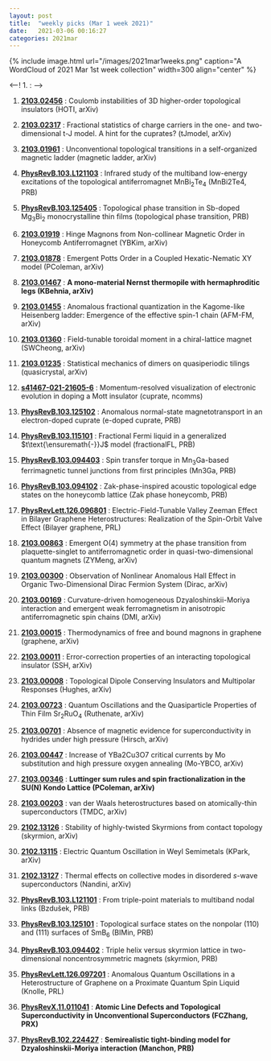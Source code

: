 ```yaml
---
layout: post
title:  "weekly picks (Mar 1 week 2021)"
date:   2021-03-06 00:16:27
categories: 2021mar
---
```


{% include image.html url="/images/2021mar1weeks.png" caption="A WordCloud of 2021 Mar 1st week collection" width=300 align="center" %}


<--! 1. **[]()** : -->

1. **[2103.02456](http://arxiv.org/abs/2103.02456)** : Coulomb instabilities of 3D higher-order topological insulators (HOTI, arXiv)

1. **[2103.02317](http://arxiv.org/abs/2103.02317)** : Fractional statistics of charge carriers in the one- and two-dimensional t-J model. A hint for the cuprates? (tJmodel, arXiv)

1. **[2103.01961](http://arxiv.org/abs/2103.01961)** : Unconventional topological transitions in a self-organized magnetic ladder (magnetic ladder, arXiv)

1. **[PhysRevB.103.L121103](https://link.aps.org/doi/10.1103/PhysRevB.103.L121103)** : Infrared study of the multiband low-energy excitations of the topological antiferromagnet ${\mathrm{MnBi}}_{2}{\mathrm{Te}}_{4}$ (MnBi2Te4, PRB)

1. **[PhysRevB.103.125405](https://link.aps.org/doi/10.1103/PhysRevB.103.125405)** : Topological phase transition in Sb-doped ${\mathrm{Mg}}_{3}{\mathrm{Bi}}_{2}$ monocrystalline thin films (topological phase transition, PRB)

1. **[2103.01919](http://arxiv.org/abs/2103.01919)** : Hinge Magnons from Non-collinear Magnetic Order in Honeycomb Antiferromagnet (YBKim, arXiv)

1. **[2103.01878](http://arxiv.org/abs/2103.01878)** : Emergent Potts Order in a Coupled Hexatic-Nematic XY model (PColeman, arXiv)

1. **[2103.01467](http://arxiv.org/abs/2103.01467)** : **A mono-material Nernst thermopile with hermaphroditic legs (KBehnia, arXiv)**

1. **[2103.01455](http://arxiv.org/abs/2103.01455)** : Anomalous fractional quantization in the Kagome-like Heisenberg ladder: Emergence of the effective spin-1 chain (AFM-FM, arXiv)

1. **[2103.01360](http://arxiv.org/abs/2103.01360)** : Field-tunable toroidal moment in a chiral-lattice magnet (SWCheong, arXiv)

1. **[2103.01235](http://arxiv.org/abs/2103.01235)** : Statistical mechanics of dimers on quasiperiodic tilings (quasicrystal, arXiv)

1. **[s41467-021-21605-6](https://www.nature.com/articles/s41467-021-21605-6)** : Momentum-resolved visualization of electronic evolution in doping a Mott insulator (cuprate, ncomms)

1. **[PhysRevB.103.125102](https://link.aps.org/doi/10.1103/PhysRevB.103.125102)** : Anomalous normal-state magnetotransport in an electron-doped cuprate (e-doped cuprate, PRB)

1. **[PhysRevB.103.115101](https://link.aps.org/doi/10.1103/PhysRevB.103.115101)** : Fractional Fermi liquid in a generalized $t\text{\ensuremath{-}}J$ model (fractionalFL, PRB)

1. **[PhysRevB.103.094403](https://link.aps.org/doi/10.1103/PhysRevB.103.094403)** : Spin transfer torque in ${\mathrm{Mn}}_{3}\mathrm{Ga}$-based ferrimagnetic tunnel junctions from first principles (Mn3Ga, PRB)

1. **[PhysRevB.103.094102](https://link.aps.org/doi/10.1103/PhysRevB.103.094102)** : Zak-phase-inspired acoustic topological edge states on the honeycomb lattice (Zak phase honeycomb, PRB)

1. **[PhysRevLett.126.096801](https://link.aps.org/doi/10.1103/PhysRevLett.126.096801)** : Electric-Field-Tunable Valley Zeeman Effect in Bilayer Graphene Heterostructures: Realization of the Spin-Orbit Valve Effect (Bilayer graphene, PRL)

1. **[2103.00863](http://arxiv.org/abs/2103.00863)** : Emergent O(4) symmetry at the phase transition from plaquette-singlet to antiferromagnetic order in quasi-two-dimensional quantum magnets (ZYMeng, arXiv)

1. **[2103.00300](http://arxiv.org/abs/2103.00300)** : Observation of Nonlinear Anomalous Hall Effect in Organic Two-Dimensional Dirac Fermion System (Dirac, arXiv)


1. **[2103.00169](http://arxiv.org/abs/2103.00169)** : Curvature-driven homogeneous Dzyaloshinskii-Moriya interaction and emergent weak ferromagnetism in anisotropic antiferromagnetic spin chains (DMI, arXiv)

1. **[2103.00015](http://arxiv.org/abs/2103.00015)** : Thermodynamics of free and bound magnons in graphene (graphene, arXiv)

1. **[2103.00011](http://arxiv.org/abs/2103.00011)** : Error-correction properties of an interacting topological insulator (SSH, arXiv)

1. **[2103.00008](http://arxiv.org/abs/2103.00008)** : Topological Dipole Conserving Insulators and Multipolar Responses (Hughes, arXiv)

1. **[2103.00723](http://arxiv.org/abs/2103.00723)** : Quantum Oscillations and the Quasiparticle Properties of Thin Film Sr$_2$RuO$_4$ (Ruthenate, arXiv)

1. **[2103.00701](http://arxiv.org/abs/2103.00701)** : Absence of magnetic evidence for superconductivity in hydrides under high pressure (Hirsch, arXiv)

1. **[2103.00447](http://arxiv.org/abs/2103.00447)** : Increase of YBa2Cu3O7 critical currents by Mo substitution and high pressure oxygen annealing (Mo-YBCO, arXiv)

1. **[2103.00346](http://arxiv.org/abs/2103.00346)** : **Luttinger sum rules and spin fractionalization in the SU(N) Kondo Lattice (PColeman, arXiv)**

1. **[2103.00203](http://arxiv.org/abs/2103.00203)** : van der Waals heterostructures based on atomically-thin superconductors (TMDC, arXiv)


1. **[2102.13126](http://arxiv.org/abs/2102.13126)** : Stability of highly-twisted Skyrmions from contact topology (skyrmion, arXiv)

1. **[2102.13115](http://arxiv.org/abs/2102.13115)** : Electric Quantum Oscillation in Weyl Semimetals (KPark, arXiv)

1. **[2102.13127](http://arxiv.org/abs/2102.13127)** : Thermal effects on collective modes in disordered $s$-wave superconductors (Nandini, arXiv)

1. **[PhysRevB.103.L121101](https://link.aps.org/doi/10.1103/PhysRevB.103.L121101)** : From triple-point materials to multiband nodal links (Bzdušek, PRB)

1. **[PhysRevB.103.125101](https://link.aps.org/doi/10.1103/PhysRevB.103.125101)** : Topological surface states on the nonpolar (110) and (111) surfaces of ${\mathrm{SmB}}_{6}$ (BIMin, PRB)

1. **[PhysRevB.103.094402](https://link.aps.org/doi/10.1103/PhysRevB.103.094402)** : Triple helix versus skyrmion lattice in two-dimensional noncentrosymmetric magnets (skyrmion, PRB)

1. **[PhysRevLett.126.097201](https://link.aps.org/doi/10.1103/PhysRevLett.126.097201)** : Anomalous Quantum Oscillations in a Heterostructure of Graphene on a Proximate Quantum Spin Liquid (Knolle, PRL)

1. **[PhysRevX.11.011041](https://link.aps.org/doi/10.1103/PhysRevX.11.011041)** : **Atomic Line Defects and Topological Superconductivity in Unconventional Superconductors (FCZhang, PRX)**

1. **[PhysRevB.102.224427](https://link.aps.org/doi/10.1103/PhysRevB.102.224427)** : **Semirealistic tight-binding model for Dzyaloshinskii-Moriya interaction (Manchon, PRB)**

